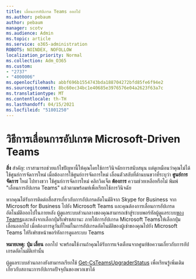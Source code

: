 ```yaml
---
title: เลื่อนการอัปเกรด Teams ออกไป
ms.author: pebaum
author: pebaum
manager: scotv
ms.audience: Admin
ms.topic: article
ms.service: o365-administration
ROBOTS: NOINDEX, NOFOLLOW
localization_priority: Normal
ms.collection: Adm_O365
ms.custom:
- "2737"
- "4000006"
ms.openlocfilehash: abbf696b1554743bda188704272bfd85fe6f94e2
ms.sourcegitcommit: 8bc60ec34bc1e40685e3976576e04a2623f63a7c
ms.translationtype: MT
ms.contentlocale: th-TH
ms.lasthandoff: 04/15/2021
ms.locfileid: "51801250"
---
```

# <a name="how-to-postpone-the-microsoft-driven-teams-upgrade"></a>วิธีการเลื่อนการอัปเกรด Microsoft-Driven Teams

**สิ่ง** สําคัญ: เราสามารถช่วยแก้ไขปัญหานี้ให้คุณโดยใช้การวินิจฉัยการสนับสนุน แต่ดูเหมือนว่าคุณไม่ได้ใช้ศูนย์การจัดการใหม่ เมื่อต้องการใช้ศูนย์การจัดการใหม่ เลื่อนตัวสลับที่ด้านบนขวาที่ระบุว่า **ศูนย์การจัดการ** ใหม่ ไปทางขวา ใช้ศูนย์การจัดการใหม่ คลิกวิดเจ็ต **ต้องการ** ความช่วยเหลือหรือไม่ พิมพ์ "เลื่อนการอัปเกรด Teams" แล้วตามพร้อมท์เพื่อเรียกใช้การวินิจฉัย

หากคุณได้รับการติดต่อสื่อสารเกี่ยวกับการอัปเกรดอัตโนมัติจาก Skype for Business จาก Microsoft for Business ไปยัง Microsoft Teams และคุณต้องการเลื่อนการอัปเกรดอัตโนมัติออกไปในภายหลัง ผู้ดูแลระบบส่วนกลางของคุณสามารถเข้าสู่ระบบพอร์ทัลผู้ดูแลระบบ[ของ Teams](https://admin.teams.microsoft.com/dashboard)และหลังจากเลือกปุ่มรีเฟรชสถานะ ภายใต้การอัปเกรด Microsoft Teamsให้เลือกปุ่ม เลื่อนออกไป เมื่อต้องการดูวันที่ใหม่ในการอัปเกรดอัตโนมัติของผู้เช่าของคุณไปยัง Microsoft Teams ให้รีเฟรชหน้าพอร์ทัลการดูแลระบบ Teams

**หมายเหตุ:** **ปุ่ม เลื่อน** ออกไป จะพร้อมใช้งานถ้าคุณได้รับการแจ้งเตือนจากศูนย์ข้อความเกี่ยวกับการอัปเกรดอัตโนมัติเท่านั้น 

ผู้ดูแลระบบส่วนกลางยังสามารถเรียกใช้ [Get-CsTeamsUpgraderStatus](https://docs.microsoft.com/powershell/module/skype/get-csteamsupgradestatus?view=skype-ps) เพื่อเรียนรู้เพิ่มเติมเกี่ยวกับสถานะการอัปเกรดปัจจุบันของพวกเขาได้
